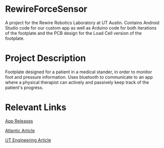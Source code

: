 # RewireForceSensor
A project for the Rewire Robotics Laboratory at UT Austin. Contains Android Studio code for our custom app as well as Arduino code for both iterations of the footplate and
the PCB design for the Load Cell version of the footplate.

# Project Description
Footplate designed for a patient in a medical stander, in order to monitor foot and pressure information. Uses bluetooth to communicate to an app where a physical
therapist can actively and passively keep track of the patient's progress.

# Relevant Links
[App Releases](https://github.com/RewireForceSensor/RewireForceSensor/releases)

[Atlantic Article](https://www.theatlantic.com/magazine/archive/2021/11/engineers-daughter-tbi-rehab/620172/)

[UT Engineering Article](https://cockrell.utexas.edu/news/archive/9435-a-personal-experience-galvanizes-rehab-tech-researchers)
